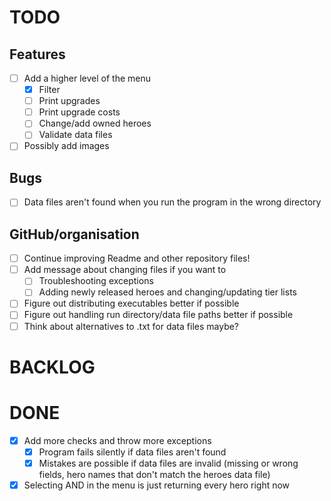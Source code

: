 # TODO

## Features

- [ ] Add a higher level of the menu
  - [x] Filter
  - [ ] Print upgrades
  - [ ] Print upgrade costs
  - [ ] Change/add owned heroes
  - [ ] Validate data files
- [ ] Possibly add images

## Bugs

- [ ] Data files aren't found when you run the program in the wrong directory

## GitHub/organisation

- [ ] Continue improving Readme and other repository files!
- [ ] Add message about changing files if you want to
  - [ ] Troubleshooting exceptions
  - [ ] Adding newly released heroes and changing/updating tier lists
- [ ] Figure out distributing executables better if possible
- [ ] Figure out handling run directory/data file paths better if possible
- [ ] Think about alternatives to .txt for data files maybe?

# BACKLOG

# DONE
- [x] Add more checks and throw more exceptions
  - [x] Program fails silently if data files aren't found
  - [x] Mistakes are possible if data files are invalid (missing or wrong fields, hero names that don't match the heroes data file)
- [x] Selecting AND in the menu is just returning every hero right now
